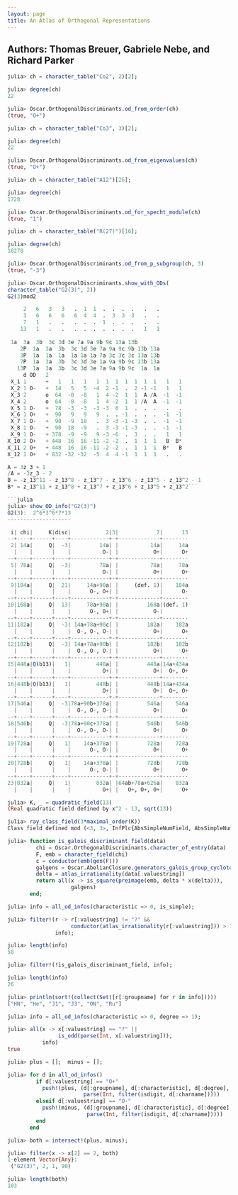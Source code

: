 ```yaml
---
layout: page
title: An Atlas of Orthogonal Representations
---
```


## Authors: Thomas Breuer, Gabriele Nebe, and Richard Parker

```julia
julia> ch = character_table("Co2", 2)[2];

julia> degree(ch)
22

julia> Oscar.OrthogonalDiscriminants.od_from_order(ch)
(true, "O+")
```

```julia
julia> ch = character_table("Co3", 3)[2];

julia> degree(ch)
22

julia> Oscar.OrthogonalDiscriminants.od_from_eigenvalues(ch)
(true, "O+")
```

```julia
julia> ch = character_table("A12")[26];

julia> degree(ch)
1728

julia> Oscar.OrthogonalDiscriminants.od_for_specht_module(ch)
(true, "1")
```

```julia
julia> ch = character_table("R(27)")[16];

julia> degree(ch)
18278

julia> Oscar.OrthogonalDiscriminants.od_from_p_subgroup(ch, 3)
(true, "-3")
```

```julia
julia> Oscar.OrthogonalDiscriminants.show_with_ODs(
character_table("G2(3)", 2))
G2(3)mod2

     2   6   3   3   .  1  1  .  .  .  .   .   .
     3   6   6   6   6  4  4  .  3  3  3   .   .
     7   1   .   .   .  .  .  1  .  .  .   .   .
    13   1   .   .   .  .  .  .  .  .  .   1   1
      
 1a  3a  3b  3c 3d 3e 7a 9a 9b 9c 13a 13b
    2P  1a  3a  3b  3c 3d 3e 7a 9a 9c 9b 13b 13a
    3P  1a  1a  1a  1a 1a 1a 7a 3c 3c 3c 13a 13b
    7P  1a  3a  3b  3c 3d 3e 1a 9a 9b 9c 13b 13a
   13P  1a  3a  3b  3c 3d 3e 7a 9a 9b 9c  1a  1a
     d OD   2                                          
 X_1 1      +   1   1   1   1  1  1  1  1  1  1   1   1
 X_2 1 O-   +  14   5   5  -4  2 -1  .  2 -1 -1   1   1
 X_3 2      o  64  -8  -8   1  4 -2  1  1  A /A  -1  -1
 X_4 2      o  64  -8  -8   1  4 -2  1  1 /A  A  -1  -1
 X_5 1 O-   +  78  -3  -3  -3 -3  6  1  .  .  .   .   .
 X_6 1 O+   +  90   9   9   9  .  . -1  .  .  .  -1  -1
 X_7 1 O-   +  90  -9  18   .  3 -3 -1 -3  .  .  -1  -1
 X_8 1 O-   +  90  18  -9   .  3 -3 -1 -3  .  .  -1  -1
 X_9 1 O-   + 378  -9  -9   9 -3 -6  .  3  .  .   1   1
X_10 2 O+   + 448  16  16 -11 -2 -2  .  1  1  1   B  B*
X_11 2 O+   + 448  16  16 -11 -2 -2  .  1  1  1  B*   B
X_12 1 O+   + 832 -32 -32  -5  4  4 -1  1  1  1   .   .

A = 3z_3 + 1
/A = -3z_3 - 2
B = -z_13^11 - z_13^8 - z_13^7 - z_13^6 - z_13^5 - z_13^2 - 1
B* = z_13^11 + z_13^8 + z_13^7 + z_13^6 + z_13^5 + z_13^2```

```julia
julia> show_OD_info("G2(3)")
G2(3):  2^6*3^6*7*13
--------------------

 i| chi|     K|disc|           2|3|            7|      13
--+----+------+----+------------+-+-------------+--------
 2| 14a|     Q|  -3|         14a| |          14a|     14a
  |    |      |    |          O-| |           O+|      O+
--+----+------+----+------------+-+-------------+--------
 5| 78a|     Q|  -3|         78a| |          78a|     78a
  |    |      |    |          O-| |           O+|      O+
--+----+------+----+------------+-+-------------+--------
 9|104a|     Q|  21|     14a+90a| |     (def. 1)|    104a
  |    |      |    |      O-, O+| |             |      O-
--+----+------+----+------------+-+-------------+--------
10|168a|     Q|  13|     78a+90a| |         168a|(def. 1)
  |    |      |    |      O-, O+| |           O-|        
--+----+------+----+------------+-+-------------+--------
11|182a|     Q|  -3| 14a+78a+90c| |         182a|    182a
  |    |      |    |  O-, O-, O-| |           O+|      O+
--+----+------+----+------------+-+-------------+--------
12|182b|     Q|  -3| 14a+78a+90b| |         182b|    182b
  |    |      |    |  O-, O-, O-| |           O+|      O+
--+----+------+----+------------+-+-------------+--------
15|448a|Q(b13)|   1|        448a| |         448a|14a+434a
  |    |      |    |          O+| |           O+|  O+, O+
--+----+------+----+------------+-+-------------+--------
16|448b|Q(b13)|   1|        448b| |         448b|14a+434a
  |    |      |    |          O+| |           O+|  O+, O+
--+----+------+----+------------+-+-------------+--------
17|546a|     Q|  -3|78a+90b+378a| |         546a|    546a
  |    |      |    |  O-, O-, O-| |           O+|      O+
--+----+------+----+------------+-+-------------+--------
18|546b|     Q|  -3|78a+90c+378a| |         546b|    546b
  |    |      |    |  O-, O-, O-| |           O+|      O+
--+----+------+----+------------+-+-------------+--------
19|728a|     Q|   1|    14a+378a| |         728a|    728a
  |    |      |    |      O-, O-| |           O+|      O+
--+----+------+----+------------+-+-------------+--------
20|728b|     Q|   1|    14a+378a| |         728b|    728b
  |    |      |    |      O-, O-| |           O+|      O+
--+----+------+----+------------+-+-------------+--------
23|832a|     Q|   1|        832a| |64ab+78a+626a|    832a
  |    |      |    |          O+| |   O+, O+, O+|      O+
```

```julia
julia> K, _ = quadratic_field(13)
(Real quadratic field defined by x^2 - 13, sqrt(13))

julia> ray_class_field(3*maximal_order(K))
Class field defined mod (<3, 3>, InfPlc{AbsSimpleNumField, AbsSimpleNumFieldEmbedding}[]) of structure Z/1
```

```julia
julia> function is_galois_discriminant_field(data)
         chi = Oscar.OrthogonalDiscriminants.character_of_entry(data)
         F, emb = character_field(chi)
         c = conductor(emb(gen(F)))
         galgens = Oscar.AbelianClosure.generators_galois_group_cyclotomic_field(c)
         delta = atlas_irrationality(data[:valuestring])
         return all(x -> is_square(preimage(emb, delta * x(delta))),
                    galgens)
       end;

julia> info = all_od_infos(characteristic => 0, is_simple);

julia> filter!(r -> r[:valuestring] != "?" &&
                    conductor(atlas_irrationality(r[:valuestring])) > 1,
               info);

julia> length(info)
58

julia> filter!(!is_galois_discriminant_field, info);

julia> length(info)
26

julia> println(sort!(collect(Set([r[:groupname] for r in info]))))
["HN", "He", "J1", "J3", "ON", "Ru"]
```

```julia
julia> info = all_od_infos(characteristic => 0, degree => 1);

julia> all(x -> x[:valuestring] == "?" ||
                is_odd(parse(Int, x[:valuestring])),
           info)
true
```

```julia
julia> plus = [];  minus = [];

julia> for d in all_od_infos()
         if d[:valuestring] == "O+"
           push!(plus, (d[:groupname], d[:characteristic], d[:degree],
                        parse(Int, filter(isdigit, d[:charname]))))
         elseif d[:valuestring] == "O-"
           push!(minus, (d[:groupname], d[:characteristic], d[:degree],
                         parse(Int, filter(isdigit, d[:charname]))))
         end
       end

julia> both = intersect!(plus, minus);

julia> filter(x -> x[2] == 2, both)
1-element Vector{Any}:
 ("G2(3)", 2, 1, 90)

julia> length(both)
103
```

